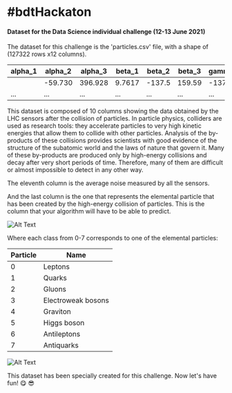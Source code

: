 # #bdtHackaton 
#### Dataset for the Data Science individual challenge (12-13 June 2021)

The dataset for this challenge is the 'particles.csv' file, with a shape of (127322 rows x12 columns).

|alpha_1|alpha_2|alpha_3|beta_1|beta_2|beta_3|gamma_1|gamma_2|gamma_3|theta|noise|Particle|
|-------|-------|-------|------|------|------|-------|-------|-------|-----|-----|--------------|
|       |-59.730|396.928|9.7617|-137.5|159.59|-137.55|53.9309|154.713|-232.|21.23|3|
|...    |...    |...    |...   |...   |...   |...    |...    |...    |...  |...  |...| 


This dataset is composed of 10 columns showing the data obtained by the LHC sensors after the collision of particles. In particle physics, colliders are used as research tools: they accelerate particles to very high kinetic energies that allow them to collide with other particles. Analysis of the by-products of these collisions provides scientists with good evidence of the structure of the subatomic world and the laws of nature that govern it. Many of these by-products are produced only by high-energy collisions and decay after very short periods of time. Therefore, many of them are difficult or almost impossible to detect in any other way.

The eleventh column is the average noise measured by all the sensors.

And the last column is the one that represents the elemental particle that has been created by the high-energy collision of particles. This is the column that your algorithm will have to be able to predict.

![Alt Text](https://github.com/nuwe-io/bdt_hackathon/blob/main/images/atoms.gif)

Where each class from 0-7 corresponds to one of the elemental particles:

|Particle      |Name|
|--------------|----|  
|       0      |  Leptons |
|       1      |  Quarks |
|       2      |  Gluons |
|       3      |  Electroweak bosons |
|       4      |  Graviton |
|       5      |  Higgs boson |
|       6      |  Antileptons |
|       7      |  Antiquarks |


![Alt Text](https://github.com/nuwe-io/bdt_hackathon/blob/main/images/flash.jpg)

This dataset has been specially created for this challenge. Now let's have fun! :yum: :sunglasses:

